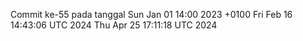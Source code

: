 Commit ke-55 pada tanggal Sun Jan 01 14:00 2023 +0100
Fri Feb 16 14:43:06 UTC 2024
Thu Apr 25 17:11:18 UTC 2024
